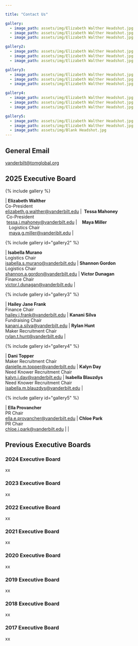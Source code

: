 ```yaml
---

title: "Contact Us"

gallery:
  - image_path: assets/img/Elizabeth Walther Headshot.jpg
  - image_path: assets/img/Elizabeth Walther Headshot.jpg
  - image_path: assets/img/Elizabeth Walther Headshot.jpg

gallery2:
  - image_path: assets/img/Elizabeth Walther Headshot.jpg
  - image_path: assets/img/Elizabeth Walther Headshot.jpg
  - image_path: assets/img/Elizabeth Walther Headshot.jpg

gallery3:
  - image_path: assets/img/Elizabeth Walther Headshot.jpg
  - image_path: assets/img/Elizabeth Walther Headshot.jpg
  - image_path: assets/img/Elizabeth Walther Headshot.jpg

gallery4:
  - image_path: assets/img/Elizabeth Walther Headshot.jpg
  - image_path: assets/img/Elizabeth Walther Headshot.jpg
  - image_path: assets/img/Elizabeth Walther Headshot.jpg

gallery5:
  - image_path: assets/img/Elizabeth Walther Headshot.jpg
  - image_path: assets/img/Elizabeth Walther Headshot.jpg
  - image_path: assets/img/Blank Headshot.jpg
---
```


## General Email
vanderbilt@tomglobal.org
## 2025 Executive Board

{% include gallery %}

| **Elizabeth Walther**<br>Co-President<br><a href="mailto:elizabeth.g.walther@vanderbilt.edu" style="font-size: 0.75em;">elizabeth.g.walther@vanderbilt.edu</a> | &nbsp;**Tessa Mahoney**<br>&nbsp;Co-President<br>&nbsp;<a href="mailto:tessa.j.mahoney@vanderbilt.edu" style="font-size: 0.75em;">tessa.j.mahoney@vanderbilt.edu</a> | &nbsp;&nbsp;&nbsp;**Maya Miller**<br>&nbsp;&nbsp;&nbsp;Logistics Chair<br>&nbsp;&nbsp;&nbsp;<a href="mailto:maya.g.miller@vanderbilt.edu" style="font-size: 0.75em;">maya.g.miller@vanderiblt.edu</a> |

{% include gallery id="gallery2" %}

| **Isabella Murano**<br>Logistics Chair<br>[isabella.s.murano@vanderbilt.edu](mailto:isabella.s.murano@vanderbilt.edu) | **Shannon Gordon**<br>Logistics Chair<br>[shannon.a.gordon@vanderbilt.edu](mailto:shannon.a.gordon@vanderbilt.edu) | **Victor Dunagan**<br>Finance Chair<br>[victor.l.dunagan@vanderbilt.edu](mailto:victor.l.dunagan@vanderbilt.edu) |

{% include gallery id="gallery3" %}

| **Hailey Jane Frank**<br>Finance Chair<br>[hailey.j.frank@vanderbilt.edu](mailto:hailey.j.frank@vanderbilt.edu) | **Kanani Silva**<br>Fundraising Chair<br>[kanani.a.silva@vanderbilt.edu](mailto:kanani.a.silva@vanderbilt.edu) | **Rylan Hunt**<br>Maker Recruitment Chair<br>[rylan.t.hunt@vanderbilt.edu](mailto:rylan.t.hunt@vanderbilt.edu) |

{% include gallery id="gallery4" %}

| **Dani Topper**<br>Maker Recruitment Chair<br>[danielle.m.topper@vanderbilt.edu](mailto:danielle.m.topper@vanderbilt.edu) | **Kalyn Day**<br>Need Knower Recruitment Chair<br>[kalyn.j.day@vanderbilt.edu](mailto:kalyn.j.day@vanderbilt.edu) | **Isabella Blauzdys**<br>Need Knower Recruitment Chair<br>[isabella.m.blauzdys@vanderbilt.edu](mailto:isabella.m.blauzdys@vanderbilt.edu) |

{% include gallery id="gallery5" %}

| **Ella Provancher**<br>PR Chair<br>[ella.e.provancher@vanderbilt.edu](mailto:ella.e.provancher@vanderbilt.edu) | **Chloe Park**<br>PR Chair<br>[chloe.j.park@vanderbilt.edu](mailto:chloe.j.park@vanderbilt.edu) | |


## Previous Executive Boards

### 2024 Executive Board

xx

### 2023 Executive Board 

xx

### 2022 Executive Board

xx

### 2021 Executive Board

xx

### 2020 Executive Board

xx

### 2019 Executive Board

xx

### 2018 Executive Board

xx

### 2017 Executive Board

xx
